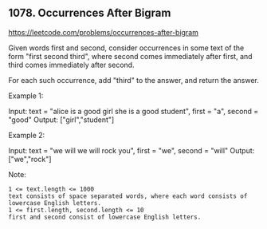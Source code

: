 ## 1078. Occurrences After Bigram

https://leetcode.com/problems/occurrences-after-bigram

Given words first and second, consider occurrences in some text of the form "first second third", where second comes immediately after first, and third comes immediately after second.

For each such occurrence, add "third" to the answer, and return the answer.

Example 1:

Input: text = "alice is a good girl she is a good student", first = "a", second = "good"
Output: ["girl","student"]

Example 2:

Input: text = "we will we will rock you", first = "we", second = "will"
Output: ["we","rock"]

Note:

    1 <= text.length <= 1000
    text consists of space separated words, where each word consists of lowercase English letters.
    1 <= first.length, second.length <= 10
    first and second consist of lowercase English letters.

